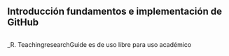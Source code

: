 ## Introducción fundamentos e implementación de GitHub





##

_R. TeachingresearchGuide es de uso libre para uso académico

